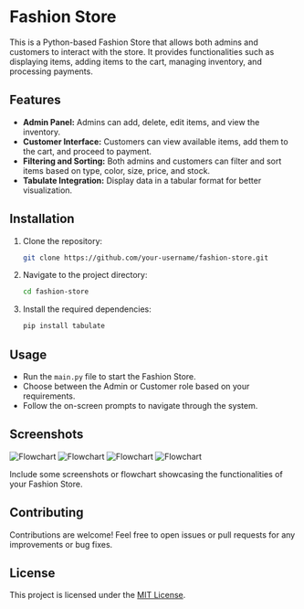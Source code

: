 # Fashion Store

This is a Python-based Fashion Store   that allows both admins and customers to interact with the store. It provides functionalities such as displaying items, adding items to the cart, managing inventory, and processing payments.

## Features

- **Admin Panel:** Admins can add, delete, edit items, and view the inventory.
- **Customer Interface:** Customers can view available items, add them to the cart, and proceed to payment.
- **Filtering and Sorting:** Both admins and customers can filter and sort items based on type, color, size, price, and stock.
- **Tabulate Integration:** Display data in a tabular format for better visualization.

## Installation

1. Clone the repository:

    ```bash
    git clone https://github.com/your-username/fashion-store.git
    ```

2. Navigate to the project directory:

    ```bash
    cd fashion-store
    ```

3. Install the required dependencies:

    ```bash
    pip install tabulate
    ```

## Usage

- Run the `main.py` file to start the Fashion Store.
- Choose between the Admin or Customer role based on your requirements.
- Follow the on-screen prompts to navigate through the system.

## Screenshots
![Flowchart](https://github.com/rahasyae/first/blob/main/Global%20Flowchart.jpg)
![Flowchart](https://github.com/rahasyae/first/blob/main/Admin%20Menu.png)
![Flowchart](https://github.com/rahasyae/first/blob/main/Customer%20Menu.png)
![Flowchart](https://github.com/rahasyae/first/blob/main/User%20Option%20Menu.png)

Include some screenshots or flowchart showcasing the functionalities of your Fashion Store.

## Contributing

Contributions are welcome! Feel free to open issues or pull requests for any improvements or bug fixes.

## License

This project is licensed under the [MIT License](LICENSE).
